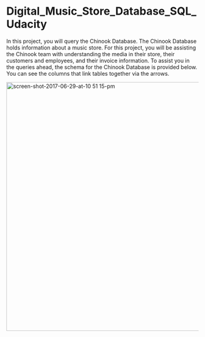 # Digital_Music_Store_Database_SQL_Udacity

In this project, you will query the Chinook Database.
The Chinook Database holds information about a music store.
For this project, you will be assisting the Chinook team with understanding the media in their store, their customers and employees, and their invoice information.
To assist you in the queries ahead, the schema for the Chinook Database is provided below.
You can see the columns that link tables together via the arrows.

<img width="652" alt="screen-shot-2017-06-29-at-10 51 15-pm" src="https://user-images.githubusercontent.com/63067823/146659866-abf54dea-4b99-4cdf-8745-3d7064852168.png">
